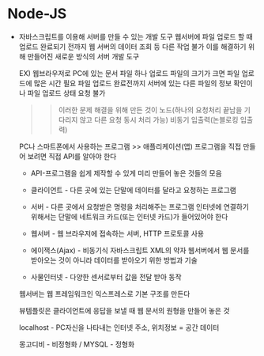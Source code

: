 # Node-JS

+ 자바스크립트를 이용해 서버를 만들 수 있는 개발 도구
  웹서버에 파일 업로드 할 때 업로드 완료되기 전까지 웹 서버의 데이터 조회 등 다른 작업 불가
  이를 해결하기 위해 만들어진 새로운 방식의 서버 개발 도구
  
  EX) 웹브라우저로 PC에 있는 문서 파일 하나 업로드
  파일의 크기가 크면 파일 업로드에 많은 시간 필요
  파일 업로드 완료전까지 서버에 있는 다른 파일의 정보 확인이나 파일 업로드 상태 요청 불가
  >>이러한 문제 해결을 위해 만든 것이 노드(하나의 요청처리 끝남을 기다리지 않고 다른 요청 동시 처리 가능)
  >>비동기 입출력(논블로킹 입출력)
  
  PC나 스마트폰에서 사용하는 프로그램 >> 애플리케이션(앱)
  프로그램을 직접 만들어 보려면 직접 API를 알아야 한다
  
  + API-프로그램을 쉽게 제작할 수 있게 미리 만들어 놓은 것들의 모음
  + 클라이언트 - 다른 곳에 있는 단말에 데이터를 달라고 요청하는 프로그램
  + 서버 - 다른 곳에서 요청받은 명령을 처리해주는 프로그램
  인터넷에 연결하기 위해서는 단말에 네트워크 카드(또는 인터넷 카드)가 들어있어야 한다
  + 웹서버 - 웹 브라우저에 접속하는 서버, HTTP 프로토콜 사용
  
  + 에이잭스(Ajax) - 비동기식 자바스크립트 XML의 약자
    웹서버에서 웹 문서를 받아오는 것이 아니라 데이터를 받아오기 위한 방법과 기술
    
  + 사물인터넷 - 다양한 센서로부터 값을 전달 받아 동작
  
  웹서버는 웹 프레임워크인 익스프레스로 기본 구조를 만든다
  
  뷰템플릿은 클라이언트에 응답을 보낼 때 웹 문서의 원형을 만들어 놓은 것
  
  localhost - PC자신을 나타내는 인터넷 주소, 위치정보 = 공간 데이터
  
  몽고디비 - 비정형화 / MYSQL - 정형화
  

